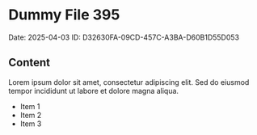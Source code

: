 # Dummy File 395

Date: 2025-04-03
ID: D32630FA-09CD-457C-A3BA-D60B1D55D053

## Content

Lorem ipsum dolor sit amet, consectetur adipiscing elit.
Sed do eiusmod tempor incididunt ut labore et dolore magna aliqua.

* Item 1
* Item 2
* Item 3

